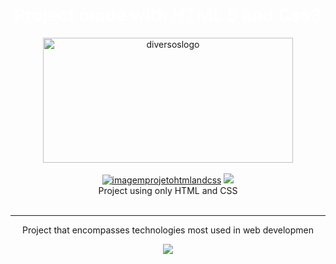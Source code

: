 
<!-- the language used must be markdown not html -->
<div align= center> 
<h1 style="text-align: center"><a  style="color: white; text-decoration: unset;"  href="https://jp0liveira.github.io/02frontendprojects/" target="_blank">Project made with HTML 5 and Css3</a></h1>
<img alt="diversoslogo" height="200" width="400" src="https://user-images.githubusercontent.com/106454449/178341906-6628c420-8f59-4b15-93a8-6a7803c6a32d.png">
</div>
<br/>
<div align= center>
<a href="https://jp0liveira.github.io/02frontendprojects/" target = "_blank"><img src="https://user-images.githubusercontent.com/106454449/182050776-c5154b24-03b6-4487-ad15-412e38017d22.jpg" alt="imagemprojetohtmlandcss"></a>
<a href="https://jp0liveira.github.io/02frontendprojects/" target = "_blank"><img src="https://user-images.githubusercontent.com/106454449/182050781-c4c9b315-7d32-4f82-9287-3071ceb7caa7.jpg"></a>
<figcaption style="text-align: center">Project using only HTML and CSS </figcaption>
</div>
<br>
<hr/>
<div align= center>
<p style="text-align: center">
Project that encompasses technologies most used in web developmen</p>
</div>
<div align= center> 
<a href="https://github.com/Jp0liveira" target = "_blank"><img src="https://user-images.githubusercontent.com/106454449/170875557-946eb2b1-085d-47aa-9a48-f90e038f94a8.jpg"></a>
</div>

